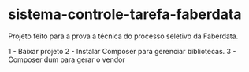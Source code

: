 # sistema-controle-tarefa-faberdata
Projeto feito para a prova a técnica do processo seletivo da Faberdata.


1 - Baixar projeto
2 - Instalar Composer para gerenciar bibliotecas.
3 - Composer dum para gerar o vendor